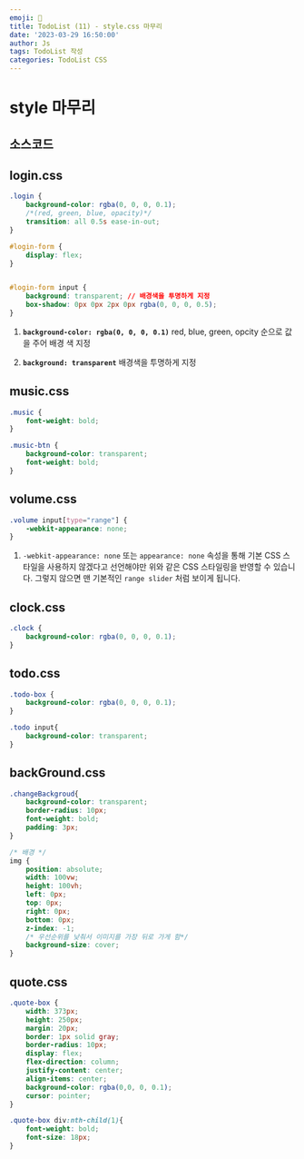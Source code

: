 ```yaml
---
emoji: 🧢
title: TodoList (11) - style.css 마무리 
date: '2023-03-29 16:50:00'
author: Js 
tags: TodoList 작성 
categories: TodoList CSS
---
```

# style 마무리 

## 소스코드 

## login.css 


```css
.login {
    background-color: rgba(0, 0, 0, 0.1);
    /*(red, green, blue, opacity)*/
    transition: all 0.5s ease-in-out;
}

#login-form {
    display: flex; 
}


#login-form input {
    background: transparent; // 배경색을 투명하게 지정 
    box-shadow: 0px 0px 2px 0px rgba(0, 0, 0, 0.5);
}


```

1. **`background-color: rgba(0, 0, 0, 0.1)`** 
      red, blue, green, opcity 순으로 값을 주어 배경 색 지정 

2. **`background: transparent`**
      배경색을 투명하게 지정 



## music.css 


```css
.music {
    font-weight: bold;
}

.music-btn {
    background-color: transparent; 
    font-weight: bold;
}
```

## volume.css 


```css
.volume input[type="range"] {
    -webkit-appearance: none; 
}
```

1. `-webkit-appearance: none` 또는 `appearance: none` 속성을 통해 
    기본 CSS 스타일을 사용하지 않겠다고 선언해야만 위와 같은 CSS 스타일링을 반영할 수 있습니다. 
    그렇지 않으면 맨 기본적인 `range slider` 처럼 보이게 됩니다.

## clock.css 


```css
.clock {
    background-color: rgba(0, 0, 0, 0.1);
}

```

## todo.css 


```css
.todo-box {
    background-color: rgba(0, 0, 0, 0.1);
}

.todo input{
    background-color: transparent;
}

```

## backGround.css


```css
.changeBackgroud{
    background-color: transparent;
    border-radius: 10px;
    font-weight: bold;
    padding: 3px;
}

/* 배경 */
img {
    position: absolute;
    width: 100vw;
    height: 100vh;
    left: 0px;
    top: 0px;
    right: 0px;
    bottom: 0px;
    z-index: -1;
    /* 우선순위를 낮춰서 이미지를 가장 뒤로 가게 함*/
    background-size: cover;
}
```

## quote.css
```css
.quote-box {
    width: 373px;
    height: 250px;
    margin: 20px;
    border: 1px solid gray;
    border-radius: 10px;
    display: flex;
    flex-direction: column;
    justify-content: center;
    align-items: center;
    background-color: rgba(0,0, 0, 0.1);
    cursor: pointer;
}

.quote-box div:nth-child(1){
    font-weight: bold;
    font-size: 18px;
}
```

```toc

```
